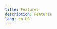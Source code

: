 ```yaml
---
title: Features
description: Features
lang: en-US
---
```

<template>
<div>
  <div class="features-hero">
    <h1>Features</h1>
    <span>Some text</span>
  </div>
  <div class="banner">
    <div
      slot="icon"
      color="deep-purple accent-4"
      size="40"
    >
      <div
        color="white"
      >
        mdi-lock
      </div>
    </div>
    Three line text string example with two actions. One to two lines is preferable. Three lines should be considered the maximum string length on desktop in order to keep messages short and actionable.
  </div>
  <div>
    <div
      v-model="tab"
      align-with-title
    >
      <div color="blue"></div>
      <div
        v-for="item in items"
        :key="item"
      >
        {{ item }}
      </div>
    </div>
    <div v-model="tab">
      <div
        v-for="item in items"
        :key="item"
        eager
      >
        <div flat>
          <div v-text="text"></div>
        </div>
      </div>
    </div>
  </div>
</div>
</template>

<script>
  export default {
    data () {
      return {
        tab: null,
        items: [
          'Feature1', 'Feature2', 'Feature3', 'Feature4', 'Feature5',
        ],
        text: 'Lorem ipsum dolor sit amet, consectetur adipiscing elit, sed do eiusmod tempor incididunt ut labore et dolore magna aliqua. Ut enim ad minim veniam, quis nostrud exercitation ullamco laboris nisi ut aliquip ex ea commodo consequat.',
      }
    },
  }
</script>

<style lang="stylus" scoped>
.features-hero
  display flex
  width auto
  height auto
  margin-top 220px
  margin-bottom 104px
  flex-direction column
  text-align center

  h1
    font-size 71px

.banner
  display flex
  padding-top 60px
  border-top 1px solid #b6b6b6
  border-bottom 1px solid #b6b6b6
  justify-content center
  align-self center

</script>